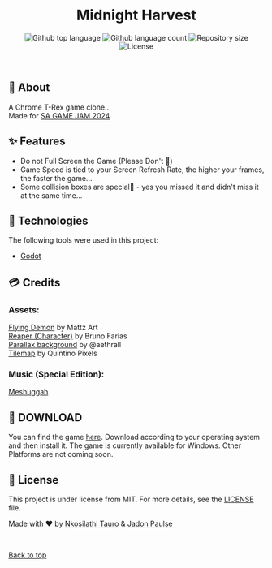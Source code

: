 <div align="center" id="top"> 
  <!-- <img src="./.github/app.gif" alt="Midnight Harvest" /> -->

  &#xa0;

  <!-- <a href="https://midnightharvest.netlify.app">Demo</a> -->
</div>

<h1 align="center">Midnight Harvest</h1>

<p align="center">
  <img alt="Github top language" src="https://img.shields.io/github/languages/top/jadon-paulse/midnight-harvest?color=56BEB8">

  <img alt="Github language count" src="https://img.shields.io/github/languages/count/jadon-paulse/midnight-harvest?color=56BEB8">

  <img alt="Repository size" src="https://img.shields.io/github/repo-size/jadon-paulse/midnight-harvest?color=56BEB8">

  <img alt="License" src="https://img.shields.io/github/license/jadon-paulse/midnight-harvest?color=56BEB8">

  <!-- <img alt="Github issues" src="https://img.shields.io/github/issues/nkosi-tauro/midnight-harvest?color=56BEB8" /> -->

  <!-- <img alt="Github forks" src="https://img.shields.io/github/forks/nkosi-tauro/midnight-harvest?color=56BEB8" /> -->

  <!-- <img alt="Github stars" src="https://img.shields.io/github/stars/nkosi-tauro/midnight-harvest?color=56BEB8" /> -->
</p>

<!-- Status -->

<!-- <h4 align="center"> 
	🚧  Midnight Harvest 🚀 Under construction...  🚧
</h4> 

<hr> -->


<br>

## :dart: About ##

A Chrome T-Rex game clone...   
Made for [SA GAME JAM 2024](https://itch.io/jam/sa-game-jam-2024)

## :sparkles: Features ##

- Do not Full Screen the Game (Please Don't 🥹)
- Game Speed is tied to your Screen Refresh Rate, the higher your frames, the faster the game...
- Some collision boxes are special👀 -  yes you missed it and didn't miss it at the same time...



## :rocket: Technologies ##

The following tools were used in this project:

- [Godot](godotengine.org)

## 💳 Credits  ##

### Assets:   
[Flying Demon](https://xzany.itch.io/flying-demon-2d-pixel-art) by Mattz Art  
[Reaper (Character)](https://bruno-farias.itch.io/sidescroller-character-boss) by Bruno Farias  
[Parallax background](https://aethrall.itch.io/demon-woods-parallax-background) by @aethrall  
[Tilemap](https://quintino-pixels.itch.io/wasteland-plataformer-tileset) by Quintino Pixels

### Music (Special Edition):
[Meshuggah](https://www.youtube.com/watch?v=EPW0AWDmfJQ)
  


## 📲 DOWNLOAD ##

You can find the game [here](https://github.com/jadon-paulse/midnight-harvest/releases). Download according to your operating system and then install it. The game is currently available for Windows.
Other Platforms are not coming soon.

## :memo: License ##

This project is under license from MIT. For more details, see the [LICENSE](LICENSE.md) file.


Made with :heart: by <a href="https://github.com/nkosi-tauro" target="_blank">Nkosilathi Tauro</a> & <a href="https://github.com/jadon-paulse" target="_blank">Jadon Paulse</a>

&#xa0;

<a href="#top">Back to top</a>
